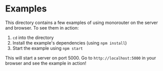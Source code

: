 Examples
========

This directory contains a few examples of using monorouter on the server and
browser. To see them in action:

1. `cd` into the directory
2. Install the example's dependencies (using `npm install`)
3. Start the example using `npm start`

This will start a server on port 5000. Go to `http://localhost:5000` in your
browser and see the example in action!
